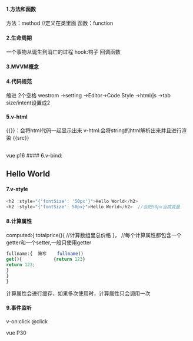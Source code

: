 #### 1.方法和函数
方法：method //定义在类里面
函数：function   

#### 2.生命周期
一个事物从诞生到消亡的过程
hook:钩子
回调函数

#### 3.MVVM概念

#### 4.代码规范
缩进 2个空格
westrom ->setting ->Editor->Code Style ->html/js ->tab size/intent设置成2

#### 5.v-html
{{}}：会将html代码一起显示出来
v-html:会将string的html解析出来并且进行渲染
{{src}}   <br>
<h2 v-html="src"></h2>
vue p16
#### 6.v-bind:
<h2 :class="{'类名': boolean1,'类目2'：boolean2}">Hello World</h2>

#### 7.v-style
```js
<h2 :style="{'fontSize': '50px'}">Hello World</h2>
<h2 :style="{'fontSize': 50px}">Hello World</h2>  //会把50px当成变量
```
#### 8.计算属性

computed:{
totalprice(){
//计算数组里总价格
}，
//每个计算属性都包含一个getter和一个setter,一般只使用getter
```js
fullname:{  简写    fullname()
get(){            {return 123}
return 123;
}
}
}
```
计算属性会进行缓存，如果多次使用时，计算属性只会调用一次

#### 9.事件监听
v-on:click
@click

vue P30
